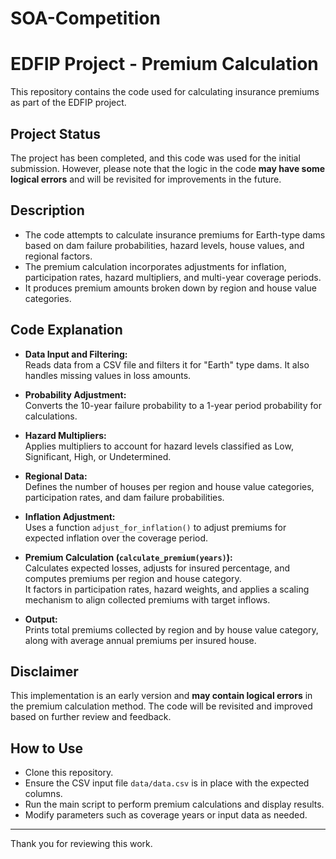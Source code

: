 # SOA-Competition
# EDFIP Project - Premium Calculation

This repository contains the code used for calculating insurance premiums as part of the EDFIP project.

## Project Status

The project has been completed, and this code was used for the initial submission. However, please note that the logic in the code **may have some logical errors** and will be revisited for improvements in the future.

## Description

- The code attempts to calculate insurance premiums for Earth-type dams based on dam failure probabilities, hazard levels, house values, and regional factors.
- The premium calculation incorporates adjustments for inflation, participation rates, hazard multipliers, and multi-year coverage periods.
- It produces premium amounts broken down by region and house value categories.

## Code Explanation

- **Data Input and Filtering:**  
  Reads data from a CSV file and filters it for "Earth" type dams. It also handles missing values in loss amounts.

- **Probability Adjustment:**  
  Converts the 10-year failure probability to a 1-year period probability for calculations.

- **Hazard Multipliers:**  
  Applies multipliers to account for hazard levels classified as Low, Significant, High, or Undetermined.

- **Regional Data:**  
  Defines the number of houses per region and house value categories, participation rates, and dam failure probabilities.

- **Inflation Adjustment:**  
  Uses a function `adjust_for_inflation()` to adjust premiums for expected inflation over the coverage period.

- **Premium Calculation (`calculate_premium(years)`):**  
  Calculates expected losses, adjusts for insured percentage, and computes premiums per region and house category.  
  It factors in participation rates, hazard weights, and applies a scaling mechanism to align collected premiums with target inflows.

- **Output:**  
  Prints total premiums collected by region and by house value category, along with average annual premiums per insured house.

## Disclaimer

This implementation is an early version and **may contain logical errors** in the premium calculation method. The code will be revisited and improved based on further review and feedback.

## How to Use

- Clone this repository.
- Ensure the CSV input file `data/data.csv` is in place with the expected columns.
- Run the main script to perform premium calculations and display results.
- Modify parameters such as coverage years or input data as needed.

---

Thank you for reviewing this work.

